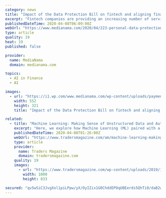 ```yaml
---
category: news
title: "Impact of the Data Protection Bill on fintech and aligning financial laws with it"
excerpt: "Fintech companies are providing an increasing number of services to customers (neobanks ... The absence of an adequate data protection law has led to the creation of huge databases, which are subjected to analytics using AI/ML, become the object of data trades/sales, enable revenue generation via cross-selling and upselling of financial ..."
publishedDateTime: 2020-04-08T06:09:00Z
webUrl: "https://www.medianama.com/2020/04/223-personal-data-protection-bill-fintech/"
type: article
quality: 19
heat: 19
published: false

provider:
  name: MediaNama
  domain: medianama.com

topics:
  - AI in Finance
  - AI

images:
  - url: "https://i1.wp.com/www.medianama.com/wp-content/uploads/payments-shopping-fintech-free.jpg?fit=552%2C321&#038;ssl=1"
    width: 552
    height: 321
    title: "Impact of the Data Protection Bill on fintech and aligning financial laws with it"

related:
  - title: "Machine Learning: Making Sense of Unstructured Data and Automation in Alt Investments"
    excerpt: "Here, we explore how Machine Learning (ML) paired with a better operational workflow ... The issue is even more pronounced in information-intensive industries such as financial services, as valuable employees are also required to spend needless hours every day processing and synthesizing unstructured data. Transformational change, however ..."
    publishedDateTime: 2020-04-08T01:26:00Z
    webUrl: "https://www.tradersmagazine.com/am/machine-learning-making-sense-of-unstructured-data-and-automation-in-alt-investments/"
    type: article
    provider:
      name: Traders Magazine
      domain: tradersmagazine.com
    quality: 19
    images:
      - url: "https://www.tradersmagazine.com/wp-content/uploads/2019/12/Depositphotos_95137986_s-2019.jpg"
        width: 1000
        height: 833

secured: "qv5wSiC3JvgXol1piLPpw/yX/OyIZix1G0ChddEPOqUBEerds5QhTi0/daB2w7u/yV+ByDFJCz1MgSKrYi+FeBQy3enTdvOo+RQAQYgmABQSGtUzScQHBYUGBucL6WR6gHDtddx5w3OEMpi+qIi6qYmLTL5asg3nkHFc8cfak0P3ukz3kjzQsV37PEJ5ZJDZ340y4sjKMS554lfuRIkcr+OHANwot5uS9eohrgvwGkLikumMyO99QuwDRueZJrhTcjoS0ddyzjI7mxICZHGcNNeoPg1iEJ6BZY5k7yBxQ85YZFI349SGowTLklk9kKnsXDHu2nMtOX5O+iZVB+UF8RCV5PO8Ab/Ftco64WMcGKpSaUQep4nlBlcJITYcnymaFcZyOAvJpJu1d6XNlIeE2Z9t6X0sgEnMMHhEEYS2CkbDtrHnEP6MmWp5nCN2AKqjvDcAvmli4HdY80VfWlm0z9gHDj/KrPbI03QJX5HKEYo=;ePTAMhQPDPzNASSNMiuozA=="
---
```


